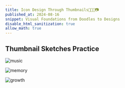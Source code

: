 ```yaml
---
title: Icon Design Through Thumbnails🎻🎨🦋📷
published_at: 2024-08-16
snippet: Visual Foundations from Doodles to Designs
disable_html_sanitization: true
allow_math: true
---
```


## Thumbnail Sketches Practice
![music](ts.jpeg)

![memory](tsmemory.png)

![growth](tsgrowth.png)